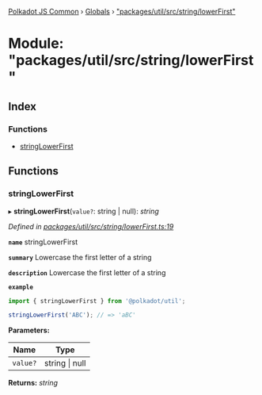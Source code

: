 [Polkadot JS Common](../README.md) › [Globals](../globals.md) › ["packages/util/src/string/lowerFirst"](_packages_util_src_string_lowerfirst_.md)

# Module: "packages/util/src/string/lowerFirst"

## Index

### Functions

* [stringLowerFirst](_packages_util_src_string_lowerfirst_.md#stringlowerfirst)

## Functions

###  stringLowerFirst

▸ **stringLowerFirst**(`value?`: string | null): *string*

*Defined in [packages/util/src/string/lowerFirst.ts:19](https://github.com/polkadot-js/common/blob/e5dd55e4/packages/util/src/string/lowerFirst.ts#L19)*

**`name`** stringLowerFirst

**`summary`** Lowercase the first letter of a string

**`description`** 
Lowercase the first letter of a string

**`example`** 
<BR>

```javascript
import { stringLowerFirst } from '@polkadot/util';

stringLowerFirst('ABC'); // => 'aBC'
```

**Parameters:**

Name | Type |
------ | ------ |
`value?` | string &#124; null |

**Returns:** *string*
